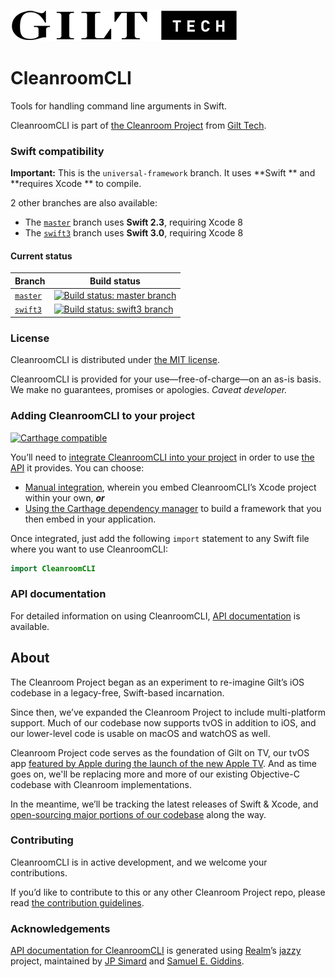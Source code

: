 ![Gilt Tech logo](https://raw.githubusercontent.com/gilt/Cleanroom/universal-framework/Assets/gilt-tech-logo.png)

# CleanroomCLI

Tools for handling command line arguments in Swift.

CleanroomCLI is part of [the Cleanroom Project](https://github.com/gilt/Cleanroom) from [Gilt Tech](http://tech.gilt.com).


### Swift compatibility

**Important:** This is the `universal-framework` branch. It uses **Swift ** and **requires Xcode ** to compile.

2 other branches are also available:

- The [`master`](https://github.com/emaloney/CleanroomCLI) branch uses **Swift 2.3**, requiring Xcode 8
- The [`swift3`](https://github.com/emaloney/CleanroomCLI/tree/swift3) branch uses **Swift 3.0**, requiring Xcode 8


#### Current status

Branch|Build status
--------|------------------------
[`master`](https://github.com/emaloney/CleanroomCLI)|[![Build status: master branch](https://travis-ci.org/emaloney/CleanroomCLI.svg?branch=master)](https://travis-ci.org/emaloney/CleanroomCLI)
[`swift3`](https://github.com/emaloney/CleanroomCLI/tree/swift3)|[![Build status: swift3 branch](https://travis-ci.org/emaloney/CleanroomCLI.svg?branch=swift3)](https://travis-ci.org/emaloney/CleanroomCLI)


### License

CleanroomCLI is distributed under [the MIT license](https://github.com/emaloney/CleanroomCLI/blob/universal-framework/LICENSE).

CleanroomCLI is provided for your use—free-of-charge—on an as-is basis. We make no guarantees, promises or apologies. *Caveat developer.*


### Adding CleanroomCLI to your project

[![Carthage compatible](https://img.shields.io/badge/Carthage-compatible-4BC51D.svg?style=flat)](https://github.com/Carthage/Carthage)

You’ll need to [integrate CleanroomCLI into your project](https://github.com/emaloney/CleanroomCLI/blob/universal-framework/INTEGRATION.md) in order to use [the API](https://rawgit.com/emaloney/CleanroomCLI/universal-framework/Documentation/API/index.html) it provides. You can choose:

- [Manual integration](https://github.com/emaloney/CleanroomCLI/blob/universal-framework/INTEGRATION.md#manual-integration), wherein you embed CleanroomCLI’s Xcode project within your own, **_or_**
- [Using the Carthage dependency manager](https://github.com/emaloney/CleanroomCLI/blob/universal-framework/INTEGRATION.md#carthage-integration) to build a framework that you then embed in your application.

Once integrated, just add the following `import` statement to any Swift file where you want to use CleanroomCLI:

```swift
import CleanroomCLI
```


### API documentation

For detailed information on using CleanroomCLI, [API documentation](https://rawgit.com/emaloney/CleanroomCLI/universal-framework/Documentation/API/index.html) is available.


## About

The Cleanroom Project began as an experiment to re-imagine Gilt’s iOS codebase in a legacy-free, Swift-based incarnation.

Since then, we’ve expanded the Cleanroom Project to include multi-platform support. Much of our codebase now supports tvOS in addition to iOS, and our lower-level code is usable on macOS and watchOS as well.

Cleanroom Project code serves as the foundation of Gilt on TV, our tvOS app [featured by Apple during the launch of the new Apple TV](http://www.apple.com/apple-events/september-2015/). And as time goes on, we'll be replacing more and more of our existing Objective-C codebase with Cleanroom implementations.

In the meantime, we’ll be tracking the latest releases of Swift & Xcode, and [open-sourcing major portions of our codebase](https://github.com/gilt/Cleanroom#open-source-by-default) along the way.


### Contributing

CleanroomCLI is in active development, and we welcome your contributions.

If you’d like to contribute to this or any other Cleanroom Project repo, please read [the contribution guidelines](https://github.com/gilt/Cleanroom#contributing-to-the-cleanroom-project).


### Acknowledgements

[API documentation for CleanroomCLI](https://rawgit.com/emaloney/CleanroomCLI/universal-framework/Documentation/API/index.html) is generated using [Realm](http://realm.io)’s [jazzy](https://github.com/realm/jazzy/) project, maintained by [JP Simard](https://github.com/jpsim) and [Samuel E. Giddins](https://github.com/segiddins).

